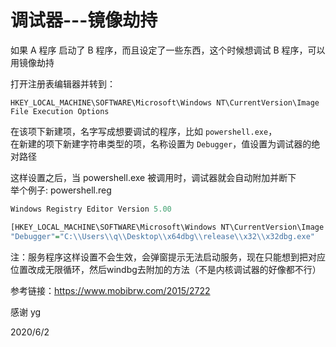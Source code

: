 # 调试器---镜像劫持

如果 A 程序 启动了 B 程序，而且设定了一些东西，这个时候想调试 B 程序，可以用镜像劫持  

打开注册表编辑器并转到：  
```
HKEY_LOCAL_MACHINE\SOFTWARE\Microsoft\Windows NT\CurrentVersion\Image File Execution Options
```

在该项下新建项，名字写成想要调试的程序，比如 `powershell.exe`，  
在新建的项下新建字符串类型的项，名称设置为 `Debugger`，值设置为调试器的绝对路径  

这样设置之后，当 powershell.exe 被调用时，调试器就会自动附加并断下  
举个例子: powershell.reg  
```r
Windows Registry Editor Version 5.00

[HKEY_LOCAL_MACHINE\SOFTWARE\Microsoft\Windows NT\CurrentVersion\Image File Execution Options\powershell.exe]
"Debugger"="C:\\Users\\q\\Desktop\\x64dbg\\release\\x32\\x32dbg.exe"
```


注：服务程序这样设置不会生效，会弹窗提示无法启动服务，现在只能想到把对应位置改成无限循环，然后windbg去附加的方法（不是内核调试器的好像都不行）  


参考链接：https://www.mobibrw.com/2015/2722  

感谢 yg  


2020/6/2  
